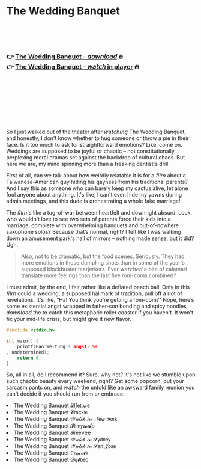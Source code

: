 <h1>The Wedding Banquet</h1>

<br><br><br>

<h3>👉 <a href="https://Leslies-coniletra1974.github.io/rpibissiia/">The Wedding Banquet - 𝘥𝘰𝘸𝘯𝘭𝘰𝘢𝘥</a> 🔥<br>
👉 <a href="https://Leslies-coniletra1974.github.io/rpibissiia/">The Wedding Banquet - 𝘸𝘢𝘵𝘤𝘩 in player</a> 🔥
</h3>



<br><br><br><br><br><br><br>


So I just walked out of the theater after 𝘸𝘢𝘵𝘤𝘩𝘪𝘯𝘨 The Wedding Banquet, and honestly, I don't know whether to hug someone or throw a pie in their face. Is it too much to ask for straightforward emotions? Like, come on. Weddings are supposed to be joyful or chaotic – not constitutionally perplexing moral dramas set against the backdrop of cultural chaos. But here we are, my mind spinning more than a freaking dentist's drill.

First of all, can we talk about how weirdly relatable it is for a 𝘧𝘪𝘭𝘮 about a Taiwanese-American guy hiding his gayness from his traditional parents? And I say this as someone who can barely keep my cactus alive, let alone fool anyone about anything. It's like, I can't even hide my yawns during admin meetings, and this dude is orchestrating a whole fake marriage!

The 𝘧𝘪𝘭𝘮's like a tug-of-war between heartfelt and downright absurd. Look, who wouldn't love to see two sets of parents force their kids into a marriage, complete with overwhelming banquets and out-of-nowhere saxophone solos? Because that’s normal, right? I felt like I was walking down an amusement park's hall of mirrors – nothing made sense, but it did? Ugh.

> Also, not to be dramatic, but the food scenes. Seriously. They had more emotions in those dumpling shots than in some of the year's supposed blockbuster tearjerkers. Ever 𝘸𝘢𝘵𝘤𝘩𝘦𝘥 a bite of calamari translate more feelings than the last five rom-coms combined?

I must admit, by the end, I felt rather like a deflated beach ball. Only in this 𝘧𝘪𝘭𝘮 could a wedding, a supposed hallmark of tradition, pull off a riot of revelations. It's like, “Ha! You think you're getting a rom-com?” Nope, here’s some existential angst wrapped in father-son bonding and spicy noodles. 𝘥𝘰𝘸𝘯𝘭𝘰𝘢𝘥 the   to catch this metaphoric roller coaster if you haven't. It won't fix your mid-life crisis, but might give it new flavor.

```c
#include <stdio.h>

int main() {
    printf(Gao We-tung's angst: %s
, undetermined);
    return 0;
}
```

So, all in all, do I recommend it? Sure, why not? It's not like we stumble upon such chaotic beauty every weekend, right? Get some popcorn, put your sarcasm pants on, and 𝘸𝘢𝘵𝘤𝘩 the   unfold like an awkward family reunion you can't decide if you should run from or embrace. 

<li>The Wedding Banquet 𝓛𝗂ƒ𝖾𝗍𝗂𝓶𝖾</li>
<li>The Wedding Banquet 𝓒𝗋𝖺ç𝗄𝗅𝖾</li>
<li>The Wedding Banquet 𝒲𝒶𝓉𝒸𝒽 𝒾𝓃 𝒩𝖾𝗐 𝒴𝗈𝗋𝗄</li>
<li>The Wedding Banquet 𝓕𝗂𝗅𝗆𝗒𝗐𝓐ρ</li>
<li>The Wedding Banquet 𝓕𝗋𝖾𝖾ν𝖾𝖾</li>
<li>The Wedding Banquet 𝒲𝒶𝓉𝒸𝒽 𝒾𝓃 𝒮𝗒𝖽𝗇𝖾𝗒</li>
<li>The Wedding Banquet 𝒲𝒶𝓉𝒸𝒽 𝒾𝓃 𝒮𝖺𝗇 𝒥𝗈𝗌𝖾</li>
<li>The Wedding Banquet 𝙿𝑒𝒶𝒸𝓸𝐜𝗄</li>
<li>The Wedding Banquet 𝓓ų𝓫𝖻𝖾𝖽</li>
